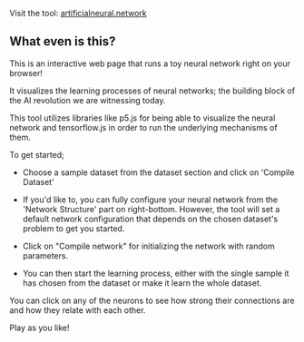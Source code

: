 Visit the tool: [﻿artificialneural.network](https://galinator9000.github.io/artificialneural.network/)

## What even is this?

This is an interactive web page that runs a toy neural network right on your browser!

It visualizes the learning processes of neural networks; the building block of the AI revolution we are witnessing today.

This tool utilizes libraries like p5.js for being able to visualize the neural network and tensorflow.js in order to run the underlying mechanisms of them.

To get started;

- Choose a sample dataset from the dataset section and click on 'Compile Dataset'

- If you'd like to, you can fully configure your neural network from the 'Network Structure' part on right-bottom. However, the tool will set a default network configuration that depends on the chosen dataset's problem to get you started.

- Click on "Compile network" for initializing the network with random parameters.

- You can then start the learning process, either with the single sample it has chosen from the dataset or make it learn the whole dataset.

You can click on any of the neurons to see how strong their connections are and how they relate with each other.

Play as you like!
